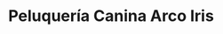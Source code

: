 ---
title: "Peluquería Canina Arco Iris"
url: /medina-del-campo/peluqueria-canina-arco-iris/
shop: Friseur
---